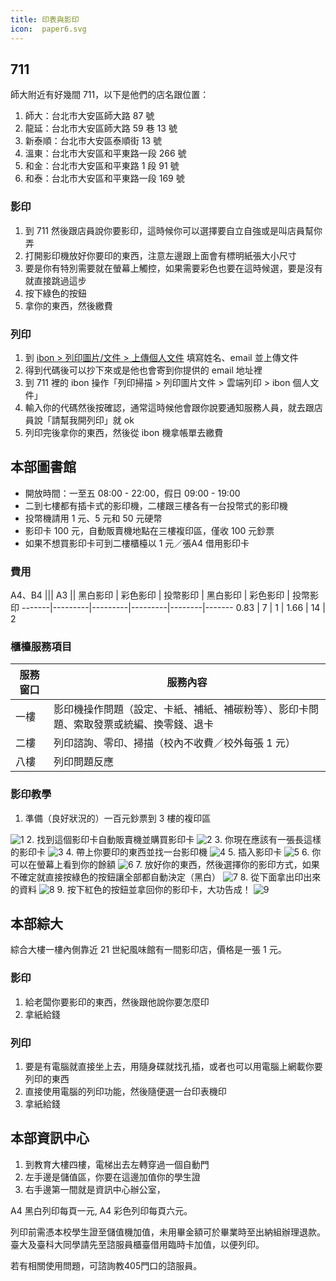 ```yaml
---
title: 印表與影印
icon:  paper6.svg
---
```


## 711

師大附近有好幾間 711，以下是他們的店名跟位置：

1. 師大：台北市大安區師大路 87 號
2. 龍延：台北市大安區師大路 59 巷 13 號
3. 新泰順：台北市大安區泰順街 13 號
4. 溫東：台北市大安區和平東路一段 266 號
5. 和金：台北市大安區和平東路 1 段 91 號
6. 和泰：台北市大安區和平東路一段 169 號

### 影印

1. 到 711 然後跟店員說你要影印，這時候你可以選擇要自立自強或是叫店員幫你弄
2. 打開影印機放好你要印的東西，注意左邊跟上面會有標明紙張大小尺寸
3. 要是你有特別需要就在螢幕上觸控，如果需要彩色也要在這時候選，要是沒有就直接跳過這步
4. 按下綠色的按鈕
5. 拿你的東西，然後繳費

### 列印

1. 到 [ibon > 列印圖片/文件 > 上傳個人文件](http://www.ibon.com.tw/printscan_ie.aspx#D0141) 填寫姓名、email 並上傳文件
2. 得到代碼後可以抄下來或是他也會寄到你提供的 email 地址裡
3. 到 711 裡的 ibon 操作「列印掃描 > 列印圖片文件 > 雲端列印 > ibon 個人文件」
4. 輸入你的代碼然後按確認，通常這時候他會跟你說要通知服務人員，就去跟店員說「請幫我開列印」就 ok
5. 列印完後拿你的東西，然後從 ibon 機拿帳單去繳費

## 本部圖書館
* 開放時間：一至五 08:00 - 22:00，假日 09:00 - 19:00
* 二到七樓都有插卡式的影印機，二樓跟三樓各有一台投幣式的影印機
* 投幣機請用 1 元、5 元和 50 元硬幣
* 影印卡 100 元，自動販賣機地點在三樓複印區，僅收 100 元鈔票
* 如果不想買影印卡可到二樓櫃檯以 1 元／張A4 借用影印卡

### 費用

A4、B4                   ||| A3                      ||
黑白影印 | 彩色影印 | 投幣影印 | 黑白影印 | 彩色影印 | 投幣影印
-------|---------|---------|---------|--------|-------
0.83   | 7       | 1       | 1.66    | 14     | 2

### 櫃檯服務項目

服務窗口 | 服務內容
-------|---------
一樓   | 影印機操作問題（設定、卡紙、補紙、補碳粉等）、影印卡問題、索取發票或統編、換零錢、退卡
二樓   | 列印諮詢、零印、掃描（校內不收費／校外每張 1 元）
八樓   | 列印問題反應

### 影印教學

1. 準備（良好狀況的）一百元鈔票到 3 樓的複印區
<img src="http://i.imgur.com/5VjUByR.png" alt="1" class="rf-img">
2. 找到這個影印卡自動販賣機並購買影印卡
<img src="http://i.imgur.com/R8ZBqfX.jpg" alt="2" class="rf-img">
3. 你現在應該有一張長這樣的影印卡
<img src="http://i.imgur.com/tZeJKRv.jpg" alt="3" class="rf-img">
4. 帶上你要印的東西並找一台影印機
<img src="http://i.imgur.com/ESDMM61.jpg" alt="4" class="rf-img">
5. 插入影印卡
<img src="http://i.imgur.com/xRzN8u8.jpg" alt="5" class="rf-img">
6. 你可以在螢幕上看到你的餘額
<img src="http://i.imgur.com/rJDmfqK.jpg" alt="6" class="rf-img">
7. 放好你的東西，然後選擇你的影印方式，如果不確定就直接按綠色的按鈕讓全部都自動決定（黑白）
<img src="http://i.imgur.com/OtvuHl8.jpg" alt="7" class="rf-img">
8. 從下面拿出印出來的資料
<img src="http://i.imgur.com/Xdfghre.jpg" alt="8" class="rf-img">
9. 按下紅色的按鈕並拿回你的影印卡，大功告成！
<img src="http://i.imgur.com/fDPmynT.jpg" alt="9" class="rf-img">

## 本部綜大

綜合大樓一樓內側靠近 21 世紀風味館有一間影印店，價格是一張 1 元。

### 影印

1. 給老闆你要影印的東西，然後跟他說你要怎麼印
2. 拿紙給錢

### 列印

1. 要是有電腦就直接坐上去，用隨身碟就找孔插，或者也可以用電腦上網載你要列印的東西
2. 直接使用電腦的列印功能，然後隨便選一台印表機印
3. 拿紙給錢

## 本部資訊中心

1. 到教育大樓四樓，電梯出去左轉穿過一個自動門
2. 左手邊是儲值區，你要在這邊加值你的學生證
3. 右手邊第一間就是資訊中心辦公室，

A4 黑白列印每頁一元, A4 彩色列印每頁六元。

列印前需憑本校學生證至儲值機加值，未用畢金額可於畢業時至出納組辦理退款。臺大及臺科大同學請先至諮服員櫃臺借用臨時卡加值，以便列印。

若有相關使用問題，可諮詢教405門口的諮服員。
